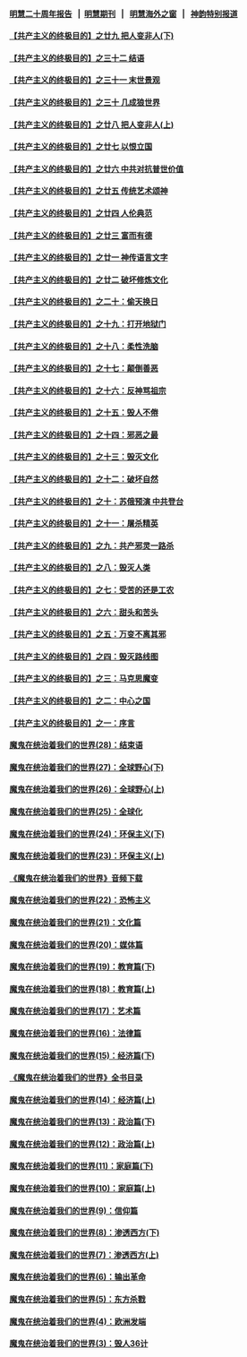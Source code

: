 #### [明慧二十周年报告](https://github.com/gfw-breaker/mh-reports/blob/master/README.md?t=07231301) &nbsp;&nbsp;|&nbsp;&nbsp;[明慧期刊](https://github.com/gfw-breaker/mh-qikan) &nbsp;&nbsp;|&nbsp;&nbsp; [明慧海外之窗](https://github.com/gfw-breaker/mh-news/blob/master/README.md?t=07231301) &nbsp;&nbsp;|&nbsp;&nbsp; [神韵特别报道](https://github.com/gfw-breaker/mh-news/blob/master/shenyun.md?t=07231301) 

#### [【共产主义的终极目的】之廿九 把人变非人(下)](../pages/nsc422/n11344140.md?t=07231301) 

#### [【共产主义的终极目的】之三十二 结语](../pages/nsc422/n11360535.md?t=07231301) 

#### [【共产主义的终极目的】之三十一 末世景观](../pages/nsc422/n11351129.md?t=07231301) 

#### [【共产主义的终极目的】之三十 几成狼世界](../pages/nsc422/n11348280.md?t=07231301) 

#### [【共产主义的终极目的】之廿八 把人变非人(上)](../pages/nsc422/n11340492.md?t=07231301) 

#### [【共产主义的终极目的】之廿七 以恨立国](../pages/nsc422/n11336944.md?t=07231301) 

#### [【共产主义的终极目的】之廿六 中共对抗普世价值](../pages/nsc422/n11324785.md?t=07231301) 

#### [【共产主义的终极目的】之廿五 传统艺术颂神](../pages/nsc422/n11296396.md?t=07231301) 

#### [【共产主义的终极目的】之廿四 人伦典范](../pages/nsc422/n11296397.md?t=07231301) 

#### [【共产主义的终极目的】之廿三 富而有德](../pages/nsc422/n11283598.md?t=07231301) 

#### [【共产主义的终极目的】之廿一 神传语言文字](../pages/nsc422/n11263265.md?t=07231301) 

#### [【共产主义的终极目的】之廿二 破坏修炼文化](../pages/nsc422/n11245728.md?t=07231301) 

#### [【共产主义的终极目的】之二十：偷天换日](../pages/nsc422/n11238846.md?t=07231301) 

#### [【共产主义的终极目的】之十九：打开地狱门](../pages/nsc422/n11206376.md?t=07231301) 

#### [【共产主义的终极目的】之十八：柔性洗脑](../pages/nsc422/n11199994.md?t=07231301) 

#### [【共产主义的终极目的】之十七：颠倒善恶](../pages/nsc422/n11179782.md?t=07231301) 

#### [【共产主义的终极目的】之十六：反神骂祖宗](../pages/nsc422/n11166798.md?t=07231301) 

#### [【共产主义的终极目的】之十五：毁人不倦](../pages/nsc422/n11166792.md?t=07231301) 

#### [【共产主义的终极目的】之十四：邪恶之最](../pages/nsc422/n11150249.md?t=07231301) 

#### [【共产主义的终极目的】之十三：毁灭文化](../pages/nsc422/n11135227.md?t=07231301) 

#### [【共产主义的终极目的】之十二：破坏自然](../pages/nsc422/n11135214.md?t=07231301) 

#### [【共产主义的终极目的】之十：苏俄预演 中共登台](../pages/nsc422/n11118424.md?t=07231301) 

#### [【共产主义的终极目的】之十一：屠杀精英](../pages/nsc422/n11118442.md?t=07231301) 

#### [【共产主义的终极目的】之九：共产邪灵一路杀](../pages/nsc422/n11114139.md?t=07231301) 

#### [【共产主义的终极目的】之八：毁灭人类](../pages/nsc422/n11108503.md?t=07231301) 

#### [【共产主义的终极目的】之七：受苦的还是工农](../pages/nsc422/n11101809.md?t=07231301) 

#### [【共产主义的终极目的】之六：甜头和苦头](../pages/nsc422/n11096971.md?t=07231301) 

#### [【共产主义的终极目的】之五：万变不离其邪](../pages/nsc422/n11091285.md?t=07231301) 

#### [【共产主义的终极目的】之四：毁灭路线图](../pages/nsc422/n11086284.md?t=07231301) 

#### [【共产主义的终极目的】之三：马克思魔变](../pages/nsc422/n11061941.md?t=07231301) 

#### [【共产主义的终极目的】之二：中心之国](../pages/nsc422/n11047728.md?t=07231301) 

#### [【共产主义的终极目的】之一：序言](../pages/nsc422/n11086077.md?t=07231301) 

#### [魔鬼在统治着我们的世界(28)：结束语](../pages/nsc422/n10936246.md?t=07231301) 

#### [魔鬼在统治着我们的世界(27)：全球野心(下)](../pages/nsc422/n10928319.md?t=07231301) 

#### [魔鬼在统治着我们的世界(26)：全球野心(上)](../pages/nsc422/n10900318.md?t=07231301) 

#### [魔鬼在统治着我们的世界(25)：全球化](../pages/nsc422/n10788205.md?t=07231301) 

#### [魔鬼在统治着我们的世界(24)：环保主义(下)](../pages/nsc422/n10695307.md?t=07231301) 

#### [魔鬼在统治着我们的世界(23)：环保主义(上)](../pages/nsc422/n10688613.md?t=07231301) 

#### [《魔鬼在统治着我们的世界》音频下载](../pages/nsc422/n10635553.md?t=07231301) 

#### [魔鬼在统治着我们的世界(22)：恐怖主义](../pages/nsc422/n10614727.md?t=07231301) 

#### [魔鬼在统治着我们的世界(21)：文化篇](../pages/nsc422/n10597706.md?t=07231301) 

#### [魔鬼在统治着我们的世界(20)：媒体篇](../pages/nsc422/n10586579.md?t=07231301) 

#### [魔鬼在统治着我们的世界(19)：教育篇(下)](../pages/nsc422/n10564808.md?t=07231301) 

#### [魔鬼在统治着我们的世界(18)：教育篇(上)](../pages/nsc422/n10526970.md?t=07231301) 

#### [魔鬼在统治着我们的世界(17)：艺术篇](../pages/nsc422/n10499093.md?t=07231301) 

#### [魔鬼在统治着我们的世界(16)：法律篇](../pages/nsc422/n10485969.md?t=07231301) 

#### [魔鬼在统治着我们的世界(15)：经济篇(下)](../pages/nsc422/n10469975.md?t=07231301) 

#### [《魔鬼在统治着我们的世界》全书目录](../pages/nsc422/n10464261.md?t=07231301) 

#### [魔鬼在统治着我们的世界(14)：经济篇(上)](../pages/nsc422/n10457370.md?t=07231301) 

#### [魔鬼在统治着我们的世界(13)：政治篇(下)](../pages/nsc422/n10448270.md?t=07231301) 

#### [魔鬼在统治着我们的世界(12)：政治篇(上)](../pages/nsc422/n10444576.md?t=07231301) 

#### [魔鬼在统治着我们的世界(11)：家庭篇(下)](../pages/nsc422/n10440961.md?t=07231301) 

#### [魔鬼在统治着我们的世界(10)：家庭篇(上)](../pages/nsc422/n10435448.md?t=07231301) 

#### [魔鬼在统治着我们的世界(9)：信仰篇](../pages/nsc422/n10432159.md?t=07231301) 

#### [魔鬼在统治着我们的世界(8)：渗透西方(下)](../pages/nsc422/n10429603.md?t=07231301) 

#### [魔鬼在统治着我们的世界(7)：渗透西方(上)](../pages/nsc422/n10426013.md?t=07231301) 

#### [魔鬼在统治着我们的世界(6)：输出革命](../pages/nsc422/n10421536.md?t=07231301) 

#### [魔鬼在统治着我们的世界(5)：东方杀戮](../pages/nsc422/n10417707.md?t=07231301) 

#### [魔鬼在统治着我们的世界(4)：欧洲发端](../pages/nsc422/n10414890.md?t=07231301) 

#### [魔鬼在统治着我们的世界(3)：毁人36计](../pages/nsc422/n10411583.md?t=07231301) 

